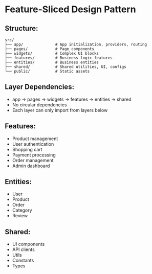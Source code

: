 # Feature-Sliced Design Pattern

## Structure:

```
src/
├── app/              # App initialization, providers, routing
├── pages/            # Page components
├── widgets/          # Complex UI blocks
├── features/         # Business logic features
├── entities/         # Business entities
├── shared/           # Shared utilities, UI, configs
└── public/           # Static assets
```

## Layer Dependencies:
- app → pages → widgets → features → entities → shared
- No circular dependencies
- Each layer can only import from layers below

## Features:
- Product management
- User authentication
- Shopping cart
- Payment processing
- Order management
- Admin dashboard

## Entities:
- User
- Product
- Order
- Category
- Review

## Shared:
- UI components
- API clients
- Utils
- Constants
- Types
